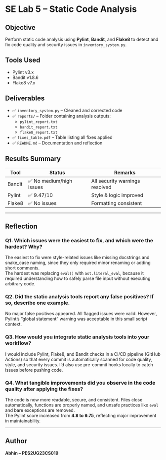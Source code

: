# SE Lab 5 – Static Code Analysis

## Objective
Perform static code analysis using **Pylint**, **Bandit**, and **Flake8** to detect and fix code quality and security issues in `inventory_system.py`.

## Tools Used
- Pylint v3.x
- Bandit v1.8.6
- Flake8 v7.x

## Deliverables
- ✅ `inventory_system.py` – Cleaned and corrected code  
- ✅ `reports/` – Folder containing analysis outputs:  
  - `pylint_report.txt`  
  - `bandit_report.txt`  
  - `flake8_report.txt`  
- ✅ `fixes_table.pdf` – Table listing all fixes applied  
- ✅ `README.md` – Documentation and reflection  

## Results Summary
| Tool | Status | Remarks |
|------|---------|----------|
| Bandit | ✅ No medium/high issues | All security warnings resolved |
| Pylint | ✅ 9.47/10 | Style & logic improved |
| Flake8 | ✅ No issues | Formatting consistent |

---

## Reflection

### Q1. Which issues were the easiest to fix, and which were the hardest? Why?
The easiest to fix were style-related issues like missing docstrings and snake_case naming, since they only required minor renaming or adding short comments.  
The hardest was replacing `eval()` with `ast.literal_eval`, because it required understanding how to safely parse file input without executing arbitrary code.

### Q2. Did the static analysis tools report any false positives? If so, describe one example.
No major false positives appeared. All flagged issues were valid. However, Pylint’s “global statement” warning was acceptable in this small script context.

### Q3. How would you integrate static analysis tools into your workflow?
I would include Pylint, Flake8, and Bandit checks in a CI/CD pipeline (GitHub Actions) so that every commit is automatically scanned for code quality, style, and security issues. I’d also use pre-commit hooks locally to catch issues before pushing code.

### Q4. What tangible improvements did you observe in the code quality after applying the fixes?
The code is now more readable, secure, and consistent. Files close automatically, functions are properly named, and unsafe practices like `eval` and bare exceptions are removed.  
The Pylint score increased from **4.8 to 9.75**, reflecting major improvement in maintainability.

---

## Author
**Abhin – PES2UG23CS019**
